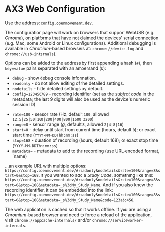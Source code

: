 # AX3 Web Configuration

Use the address: [`config.openmovement.dev`](https://config.openmovement.dev/).

The configuration page will work on browsers that support WebUSB (e.g. *Chrome*), on platforms that have not claimed the devices' serial connection (e.g. Mac, some Android or Linux configurations).  Additional debugging is available in *Chromium*-based browsers at: `chrome://device-log` and `chrome://usb-internals`).

Options can be added to the address by first appending a hash (`#`), then `key=value` pairs separated with an ampersand (`&`):

* `debug` - show debug console information.
* `readonly` - do not allow editing of the detailed settings.
* `nodetails` - hide detailed settings by default.
* `config=123456789` - recording identifier (set as the *subject code* in the metadata; the last 9 digits will also be used as the device's numeric session ID)
<!-- * `session=123456789` - session ID (9 digit numeric, use `config` instead which allows longer, alphanumeric IDs) -->
* `rate=100` - sensor rate (Hz, default `100`, allowed `12.5|25|50|100|200|400|800|1600|3200`)
* `range=8` - sensor range (*g*, default `8`, allowed `2|4|8|16`)
* `start=0` - delay until start from current time (hours, default `0`); or exact start time (`YYYY-MM-DDThh:mm:ss`)
* `stop=168` - duration of recording (hours, default 168); or exact stop time (`YYYY-MM-DDThh:mm:ss`)
* `metadata=` - metadata to add to the recording (use URL-encoded format, `name)

...an example URL with multiple options: `https://config.openmovement.dev/#readonly&nodetails&rate=100&range=8&start=0&stop=168`.  If you wanted to add a *Study Code*, something like this: `https://config.openmovement.dev/#readonly&nodetails&rate=100&range=8&start=0&stop=168&metadata=_s%3dMy_Study_Name`.  And if you also knew the recording identifier, it can be embedded into the link: `https://config.openmovement.dev/#readonly&nodetails&rate=100&range=8&start=0&stop=168&metadata=_s%3dMy_Study_Name&code=123abc456`.

The web application is cached so that it works offline.  If you are using a *Chromium*-based browser and need to force a reload of the application, visit `chrome://appcache-internals/` and/or `chrome://serviceworker-internals`.


<!--

Web Serial API: chrome://flags#enable-experimental-web-platform-features
... https://wicg.github.io/serial/

-->


<!--

If you are using Linux you may need to add a `udev` entry to prevent the device from being claimed by another driver.  
Debug using the commands `lsusb -v -d 04d8:0057` and `dmesg | tail -n 30` (also `udevadm info -a -p $(udevadm info -q path -n /dev/ttyACM0)` and, to temporarily remove the ACM module, `sudo rmmod cdc_acm`; or `echo "cdc_acm" | sudo tee -a /etc/modules`). For example, on Debian/Ubuntu/Raspbian, assume the user (e.g. `pi`) is in `plugdev` group, create `/etc/udev/rules.d/07-cwa.rules`:

```
SUBSYSTEM=="usb", ATTR{idVendor}=="04d8", ATTR{idProduct}=="0057", MODE="0664", GROUP="plugdev", ENV{ID_MM_DEVICE_IGNORE}="1", ENV{ID_MM_TTY_BLACKLIST}="1", ENV{MTP_NO_PROBE}="1", ENV{ID_MM_PORT_IGNORE}="1", ENV{ID_MM_TTY_MANUAL_SCAN_ONLY}="1", RUN="/bin/sh -c 'echo -n $kernel >/sys/bus/usb/drivers/usbhid/unbind'"
```

```
ATTRS{idVendor}=="04d8", ATTRS{idProduct}=="0057", ATTR{bInterfaceNumber}="01", MODE="0664", GROUP="plugdev", OPTIONS+="last_rule", OPTIONS+="ignore_device"
```

NOTE: 'ATTRS' matches on parent -- this is a composite device, interface 1.

```
DRIVERS=="cdc_acm", OPTIONS+="ignore_device", OPTIONS+="last_rule"
```

```
SUBSYSTEM=="usb", ATTRS{idVendor}=="04d8", ATTRS{idProduct}=="0057", MODE="0664", GROUP="plugdev", OPTIONS+="last_rule"
```

```
KERNEL=="ttyACM*", SUBSYSTEMS=="usb", ACTION=="add", ATTRS{idVendor}=="04d8", ATTRS{idProduct}=="0057", MODE="0666", PROGRAM="/bin/bash -c '/bin/echo %p | /bin/grep -c :1.1", RESULT=="1", OPTIONS+="ignore_device", GROUP="plugdev"
```

```
SUBSYSTEM=="usb", ATTR{idVendor}=="04d8", ATTR{idProduct}=="0057", MODE="0664", GROUP="plugdev"
ATTR{idVendor}=="04d8", ATTR{idProduct}=="0057", RUN="/bin/sh -c 'echo -n $kernel >/sys/bus/usb/drivers/usbhid/unbind'"
ATTR{idVendor}=="04d8", ATTR{idProduct}=="0057", ENV{ID_MM_DEVICE_IGNORE}="1"
ATTR{idVendor}=="04d8", ATTR{idProduct}=="0057", ENV{ID_MM_TTY_BLACKLIST}="1"
ATTR{idVendor}=="04d8", ATTR{idProduct}=="0057", ENV{MTP_NO_PROBE}="1"
ATTR{idVendor}=="04d8", ATTR{idProduct}=="0057", ENV{ID_MM_PORT_IGNORE}="1"
ATTR{idVendor}=="04d8", ATTR{idProduct}=="0057", ENV{ID_MM_TTY_MANUAL_SCAN_ONLY}="1"
```

...then reload and reprocess the device rules: `sudo udevadm control --reload-rules && udevadm trigger`.

-->



<!--
chrome://appcache-internals/

Notes:

* Will not work on Windows, as the device has to be controlled by `WinUSB`
* Does not work over the `file:` protocol -- to fix, for example, use `http-server` and [http://localhost:8080/index.html](http://localhost:8080/index.html)
* Package into library
* Settings string (as URL)
* Download local log of configured devices (optionally clear after download), or send to another server.
* Consider adding camera barcode scan?
* Consider file inspection to detect data
-->

<!--

https://digitalinteraction.github.io/openmovement-axconfig/
https://config.openmovement.dev/

npm run build
-->

<!--

Time of day:
  hh       - exact hour of the day, xx:00:00
  hhmm     - exact minute of the day, xx:xx:00
  hhmmss   - exact time of the day
  ?? h        - relative hour delay 0-9
  ?? hhh      - relative hour delay

Day:
  D        - relative day from today's date 0-9
  DD       - day of the month, next month if more than 14 days ago
  hhh      - day containing the time relative to now plus the specified hours
  MMDD     - month and day, next year if more than 6 months ago
  YYMMDD   - exact date, 20xx year
  YYYYMMDD - exact date

-->


<!--

this.SessionId = sessionId;     // 0
this.Start = start;             // 
this.Duration = duration;       // 24 * 7 * 60 * 60 = 604800
this.Rate = rate;               // 100 (6, 12, 25, 50, 100, 200, 400, 800, 1600, 3200)
this.Range = range;             // 8 (2, 4, 8, 16)


AX3-Deploy Config Strings


        //    20180217091500
        // 14 YYYYMMDDhhmmss
        // 12   YYMMDDhhmmss
        // 10   YYMMDDhhmm
        //  8   YYMMDDhh
        //  6     MMDDhh
        //  4     MMDD
        //  2       DD
        // r=rate (100Hz), g=range (+/-8g), d=duration (hours), b=begin (YYMMDDhh[mm]), s=session (9 digits)
        private long lastInput = 0;
        private bool inputFinished = true;
        public string lastInputString = null;
        public void ForgetLastInput() { lastInputString = null; }

        private DateTime? ParseDateTime(string value)
        {
            DateTime now = DateTime.Now;
            int year = -1;  // auto
            int month = -1; // auto
            int day = -1;   // auto
            int hour = 0;   // default midnight
            int minute = 0; // default o'clock
            int second = 0; // default zero

            if (value == null) { Console.WriteLine("ERROR: Date null"); return null; }
            value = value.Trim().ToLower();
            if (value.Length <= 0) { Console.WriteLine("ERROR: Date empty"); return null; }
            if (value.Length % 2 != 0) { Console.WriteLine("ERROR: Date non-even digits"); return null; } // must be even length
            if (value.Length < 2 || value.Length > 14) { Console.WriteLine("ERROR: Date invalid length"); return null; }

            // Seconds (suffix)
            if (value.Length >= 12)
            {
                second = int.Parse(value.Substring(value.Length - 2));
                value = value.Substring(0, value.Length - 2);
            }

            // Minutes (suffix)
            if (value.Length >= 10)
            {
                minute = int.Parse(value.Substring(value.Length - 2));
                value = value.Substring(0, value.Length - 2);
            }

            // Year (prefix)
            if (value.Length >= 8)
            {
                if (value.Length >= 10)
                {
                    year = int.Parse(value.Substring(0, 4));
                    value = value.Substring(4);
                }
                else
                {
                    year = int.Parse(value.Substring(0, 2)) + 2000;
                    value = value.Substring(2);
                }
            }

            // Hours (suffix)
            if (value.Length >= 6)
            {
                hour = int.Parse(value.Substring(value.Length - 2));
                value = value.Substring(0, value.Length - 2);
            }

            // Months (prefix)
            if (value.Length >= 4)
            {
                month = int.Parse(value.Substring(0, 2));
                value = value.Substring(2);
            }

            // Days (prefix)
            if (value.Length >= 2)
            {
                day = int.Parse(value.Substring(0, 2));
                value = value.Substring(2);
            }

            // Automatic day
            if (day < 0) { day = now.Day; }

            // Automatic month
            if (month < 0) { month = (now.Month + ((day < now.Day) ? 1 : 0) - 1) % 12 + 1; }

            // Automatic year
            if (year < 0) { year = now.Year + ((month < now.Month) ? 1 : 0); }

            try
            {
                return new DateTime(year, month, day, hour, minute, second);
            }
            catch (Exception e)
            {
                Console.WriteLine($"ERROR: Problem constructing date ({e.Message}) for {year}-{month}-{day} {hour}:{minute}:{second}");
                return null;
            }
        }

        public Configuration ParseConfig(string value)
        {
            try
            {
                Configuration configuration = new Configuration();
                if (value == null) { return null; }
                value = value.Trim().ToLower();
                char currentSetting = (char)0;
                string currentValue = "";
                for (int i = 0; i <= value.Length; i++)
                {
                    char c = (i < value.Length) ? value[i] : (char)0;
                    if (c >= '0' && c <= '9')
                    {
                        currentValue += c;
                    }
                    else
                    {
                        if (currentValue.Length > 0)
                        {
                            // Default setting for bare values
                            if (currentSetting == (char)0)
                            {
                                currentSetting = 's';
                            }

                            switch (currentSetting)
                            {
                                case 's':
                                    configuration.SessionId = uint.Parse(currentValue);
                                    break;
                                case 'b':
                                    DateTime? parsedBegin = ParseDateTime(currentValue);
                                    if (!parsedBegin.HasValue)
                                    {
                                        Console.WriteLine("ERROR: Cannot parse begin timestamp: " + currentValue);
                                        return null;
                                    }
                                    configuration.Start = parsedBegin.Value;
                                    break;
                                case 'd':
                                    // Hours to seconds
                                    configuration.Duration = int.Parse(currentValue) * 60 * 60;
                                    break;
                                case 'r':
                                    configuration.Rate = int.Parse(currentValue);
                                    break;
                                case 'g':
                                    configuration.Range = int.Parse(currentValue);
                                    break;
                                default:
                                    Console.WriteLine("ERROR: Unhandled setting: " + currentSetting);
                                    return null;
                            }
                        }
                        currentSetting = c;
                        currentValue = "";
                    }
                }
                return configuration;
            }
            catch (Exception e)
            {
                Console.WriteLine("ERROR: Problem parsing configuration: " + e.Message);
                return null;
            }
        }


-->